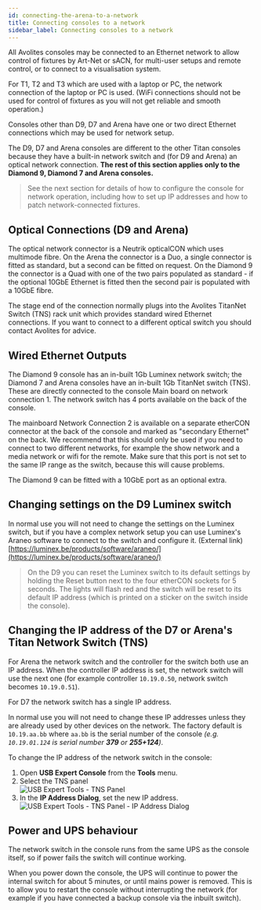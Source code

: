 ```yaml
---
id: connecting-the-arena-to-a-network
title: Connecting consoles to a network
sidebar_label: Connecting consoles to a network
---
```


All Avolites consoles may be connected to an Ethernet network to allow control of fixtures by Art-Net or sACN, for multi-user setups and remote control, or to connect to a visualisation system.

For T1, T2 and T3 which are used with a laptop or PC, the network connection of the laptop or PC is used. (WiFi connections should not be used for control
of fixtures as you will not get reliable and smooth operation.)

Consoles other than D9, D7 and Arena have one or two direct Ethernet connections which may be used for network setup.

The D9, D7 and Arena consoles are different to the other Titan consoles because they
have a built-in network switch and (for D9 and Arena) an optical network connection.  **The rest of this section applies only to the Diamond 9, Diamond 7 and 
Arena consoles.**

> See the next section for details of how to configure the console for network operation, including how to set up IP addresses and how to patch network-connected fixtures.

## Optical Connections (D9 and Arena)

The optical network connector is a Neutrik opticalCON which uses
multimode fibre. On the Arena the connector is a Duo, a single connector is fitted as standard, but a second
can be fitted on request. On the Diamond 9 the connector is a Quad with one of the two pairs populated as standard - if the
optional 10GbE Ethernet is fitted then the second pair is populated with a 10GbE fibre.

The stage end of the connection normally plugs
into the Avolites TitanNet Switch (TNS) rack unit which provides
standard wired Ethernet connections. If you want to connect to a
different optical switch you should contact Avolites for advice.

## Wired Ethernet Outputs

The Diamond 9 console has an in-built 1Gb Luminex network switch; the 
Diamond 7 and Arena consoles have an in-built 1Gb TitanNet switch (TNS). These are
directly connected to the console Main board on network connection 1.
The network switch has 4 ports available on the back of the console.

The mainboard Network Connection 2 is available on a separate etherCON
connector at the back of the console and marked as "secondary Ethernet"
on the back. We recommend that this should only be used if you need to
connect to two different networks, for example the show network and a
media network or wifi for the remote. Make sure that this port is not set to the same
IP range as the switch, because this will cause problems.

The Diamond 9 can be fitted with a 10GbE port as an optional extra.

## Changing settings on the D9 Luminex switch

In normal use you will not need to change the settings on the Luminex switch, but if you have a complex network
setup you can use Luminex's Araneo software to connect to the switch and configure it. 
(External link)
[https://luminex.be/products/software/araneo/](https://luminex.be/products/software/araneo/)

>  On the D9 you can reset the Luminex switch to its default settings by holding the Reset button next
to the four etherCON sockets for 5 seconds. The lights will flash red and the switch will be
reset to its default IP address (which is printed on a sticker on the switch inside the console).

## Changing the IP address of the D7 or Arena's Titan Network Switch (TNS)

For Arena the network switch and the controller for the switch both use an IP
address. When the controller IP address is set, the network switch will
use the next one (for example controller `10.19.0.50`, network switch
becomes `10.19.0.51`). 

For D7 the network switch has a single IP address.

In normal use you will not need to change these IP addresses 
unless they are already used by other devices on the network. The factory default is
`10.19.aa.bb` where `aa.bb` is the serial number of the console *(e.g. `10.19.01.124` is
serial number **379** or **255+124**)*.

To change the IP address of the network switch in the console:

1. Open **USB Expert Console** from the **Tools** menu.
2. Select the TNS panel<br/>
  ![USB Expert Tools - TNS Panel](/docs/images/USB-Expert-Tools-TNS-Panel.png)
3. In the **IP Address Dialog**, set the new IP address.<br/>
  ![USB Expert Tools - TNS Panel - IP Address Dialog](/docs/images/USB-Expert-Tools-TNS-Panel-IP-Address-Dialog.png)

## Power and UPS behaviour 

The network switch in the console runs from the same UPS as the console
itself, so if power fails the switch will continue working.

When you power down the console, the UPS will continue to power the
internal switch for about 5 minutes, or until mains power is removed. This is to allow you to restart the
console without interrupting the network (for example if you have
connected a backup console via the inbuilt switch).


